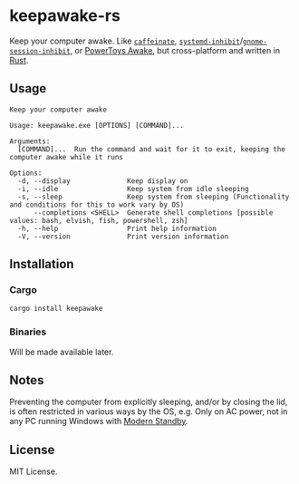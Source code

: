 # keepawake-rs
Keep your computer awake. Like [`caffeinate`], [`systemd-inhibit`]/[`gnome-session-inhibit`], or [PowerToys Awake], but cross-platform and written in [Rust].

[`caffeinate`]: https://ss64.com/osx/caffeinate.html
[`systemd-inhibit`]: https://www.freedesktop.org/software/systemd/man/systemd-inhibit.html
[`gnome-session-inhibit`]: https://manpages.ubuntu.com/manpages/jammy/man1/gnome-session-inhibit.1.html
[PowerToys Awake]: https://learn.microsoft.com/en-us/windows/powertoys/awake
[Rust]: https://www.rust-lang.org/

## Usage
```
Keep your computer awake

Usage: keepawake.exe [OPTIONS] [COMMAND]...

Arguments:
  [COMMAND]...  Run the command and wait for it to exit, keeping the computer awake while it runs

Options:
  -d, --display              Keep display on
  -i, --idle                 Keep system from idle sleeping
  -s, --sleep                Keep system from sleeping (Functionality and conditions for this to work vary by OS)
      --completions <SHELL>  Generate shell completions [possible values: bash, elvish, fish, powershell, zsh]
  -h, --help                 Print help information
  -V, --version              Print version information
```

## Installation

### Cargo
```sh
cargo install keepawake
```

### Binaries
Will be made available later.

## Notes
Preventing the computer from explicitly sleeping, and/or by closing the lid, is often restricted in various ways by the OS, e.g. Only on AC power, not in any PC running Windows with [Modern Standby](https://learn.microsoft.com/en-us/windows-hardware/design/device-experiences/modern-standby).

## License
MIT License.
